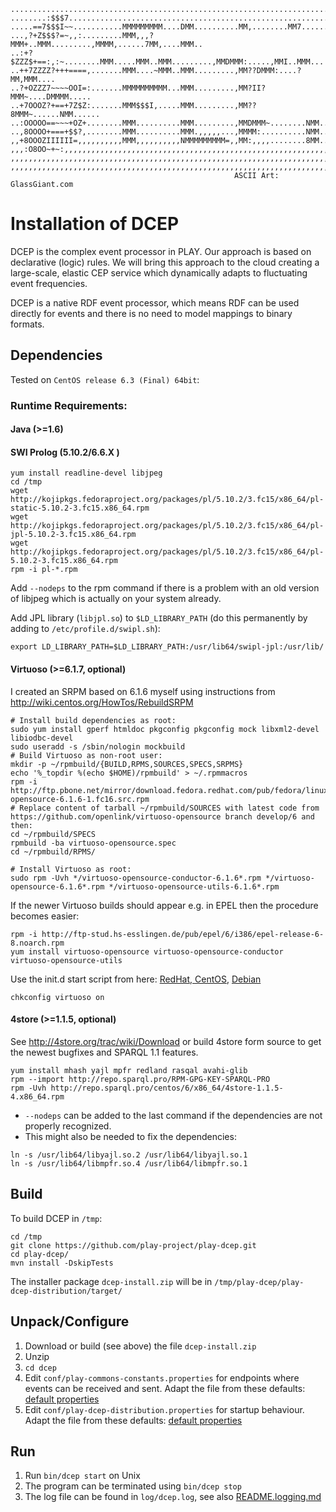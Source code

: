     ...........................................................................
    ........:$$$7..............................................................
    .....==7$$$I~~...........MMMMMMMMM....DMM..........MM,........MM7......MM..
    ...,?+Z$$$?=~,,:.........MMM,,,?MMM+..MMM.........,MMMM,......7MM,....MMM..
    ..:+?$ZZZ$+==:,:~........MMM.....MMM..MMM.........,MMDMMM:.....,MMI..MMM...
    ..++7ZZZZ?+++====,.......MMM....~MMM..MMM.........,MM??DMMM:....?MM,MMM....
    ..?+OZZZ7~~~~OOI=:.......MMMMMMMMMM...MMM.........,MM?II?MMM~....DMMMM.....
    ..+7OOOZ?+==+7Z$Z:.......MMM$$$I,.....MMM.........,MM??8MMM~......NMM......
    ..:OOOOO==~~~+OZ+........MMM..........MMM.........,MMDMMM~........NMM......
    ..,8OOOO+===+$$?,........MMM..........MMM.,,,,,...,MMMM:..........NMM......
    ,,+8OOOZIIIIII=,,,,,,,,,,MMM,,,,,,,,,,NMMMMMMMMM=,,MM:,,,,........8MM......
    ,,,:O8OO~+~:,,,,,,,,,,,,,,,,,,,,,,,,,,,,,,,,,,,,,,,,,,,,,,,,,,,,,,,,,,,,,,,
    ,,,,,,,,,,,,,,,,,,,,,,,,,,,,,,,,,,,,,,,,,,,,,,,,,,,,,,,,,,,,,,,,,,,,,,,,,,,
    ,,,,,,,,,,,,,,,,,,,,,,,,,,,,,,,,,,,,,,,,,,,,,,,,,,,,,,,,,,,,,,,,,,,,,,,,,,,
                                                      ASCII Art: GlassGiant.com

Installation of DCEP
====================
DCEP is the complex event processor in PLAY. Our approach is based on declarative
(logic) rules. We will bring this approach to the cloud creating a large-scale,
elastic CEP service which dynamically adapts to fluctuating event frequencies.

DCEP is a native RDF event processor, which means RDF can be used directly for
events and there is no need to model mappings to binary formats.

Dependencies
------------
Tested on `CentOS release 6.3 (Final) 64bit`:

### Runtime Requirements:
#### Java (>=1.6)
#### SWI Prolog (5.10.2/6.6.X )
```
yum install readline-devel libjpeg
cd /tmp
wget http://kojipkgs.fedoraproject.org/packages/pl/5.10.2/3.fc15/x86_64/pl-static-5.10.2-3.fc15.x86_64.rpm
wget http://kojipkgs.fedoraproject.org/packages/pl/5.10.2/3.fc15/x86_64/pl-jpl-5.10.2-3.fc15.x86_64.rpm
wget http://kojipkgs.fedoraproject.org/packages/pl/5.10.2/3.fc15/x86_64/pl-5.10.2-3.fc15.x86_64.rpm
rpm -i pl-*.rpm
```
Add `--nodeps` to the rpm command if there is a problem with an old version of libjpeg which is actually on your system already.


Add JPL library (`libjpl.so`) to `$LD_LIBRARY_PATH` (do this permanently by adding to `/etc/profile.d/swipl.sh`):
```
export LD_LIBRARY_PATH=$LD_LIBRARY_PATH:/usr/lib64/swipl-jpl:/usr/lib/
```


#### Virtuoso (>=6.1.7, optional)
I created an SRPM based on 6.1.6 myself using instructions from http://wiki.centos.org/HowTos/RebuildSRPM 
```
# Install build dependencies as root:
sudo yum install gperf htmldoc pkgconfig pkgconfig mock libxml2-devel libiodbc-devel
sudo useradd -s /sbin/nologin mockbuild
# Build Virtuoso as non-root user:
mkdir -p ~/rpmbuild/{BUILD,RPMS,SOURCES,SPECS,SRPMS}
echo '%_topdir %(echo $HOME)/rpmbuild' > ~/.rpmmacros
rpm -i http://ftp.pbone.net/mirror/download.fedora.redhat.com/pub/fedora/linux/updates/16/SRPMS/virtuoso-opensource-6.1.6-1.fc16.src.rpm
# Replace content of tarball ~/rpmbuild/SOURCES with latest code from https://github.com/openlink/virtuoso-opensource branch develop/6 and then:
cd ~/rpmbuild/SPECS
rpmbuild -ba virtuoso-opensource.spec
cd ~/rpmbuild/RPMS/

# Install Virtuoso as root:
sudo rpm -Uvh */virtuoso-opensource-conductor-6.1.6*.rpm */virtuoso-opensource-6.1.6*.rpm */virtuoso-opensource-utils-6.1.6*.rpm
```

If the newer Virtuoso builds should appear e.g. in EPEL then the procedure becomes easier:
```
rpm -i http://ftp-stud.hs-esslingen.de/pub/epel/6/i386/epel-release-6-8.noarch.rpm
yum install virtuoso-opensource virtuoso-opensource-conductor virtuoso-opensource-utils
```
Use the init.d start script from here: [RedHat, CentOS](https://gist.github.com/stuehmer/5481356), [Debian](http://tw2.tw.rpi.edu/zhengj3/virtuoso/virtuoso-opensource-6.1.1/debian/init.d)
```
chkconfig virtuoso on
```

#### 4store (>=1.1.5, optional)
See http://4store.org/trac/wiki/Download or build 4store form source to get the newest bugfixes and SPARQL 1.1 features.
```
yum install mhash yajl mpfr redland rasqal avahi-glib
rpm --import http://repo.sparql.pro/RPM-GPG-KEY-SPARQL-PRO
rpm -Uvh http://repo.sparql.pro/centos/6/x86_64/4store-1.1.5-4.x86_64.rpm
```
* `--nodeps` can be added to the last command if the dependencies are not properly recognized.
* This might also be needed to fix the dependencies:

```
ln -s /usr/lib64/libyajl.so.2 /usr/lib64/libyajl.so.1
ln -s /usr/lib64/libmpfr.so.4 /usr/lib64/libmpfr.so.1
```

Build
-----
To build DCEP in `/tmp`:
```
cd /tmp
git clone https://github.com/play-project/play-dcep.git
cd play-dcep/
mvn install -DskipTests
```
The installer package `dcep-install.zip` will be in `/tmp/play-dcep/play-dcep-distribution/target/`

Unpack/Configure
----------------
1. Download or build (see above) the file `dcep-install.zip`
2. Unzip
3. `cd dcep`
4. Edit `conf/play-commons-constants.properties` for endpoints where events can be received and sent. Adapt the file from these defaults: [default properties](https://github.com/play-project/play-commons/blob/master/play-commons-constants/src/main/resources/play-commons-constants-defaults.properties)
5. Edit `conf/play-dcep-distribution.properties` for startup behaviour. Adapt the file from these defaults: [default properties](https://github.com/play-project/play-dcep/blob/master/play-dcep-api/src/main/resources/play-dcep-distribution-defaults.properties)

Run
---
1. Run `bin/dcep start` on Unix
2. The program can be terminated using `bin/dcep stop`
3. The log file can be found in `log/dcep.log`, see also [README.logging.md](README.logging.md)

